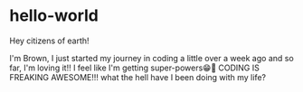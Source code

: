 # hello-world

Hey citizens of earth!

I'm Brown, I just started my journey in coding a little over a week ago and so far, I'm loving it!!
I feel like I'm getting super-powers😁💪
CODING IS FREAKING AWESOME!!! what the hell have I been doing with my life?
